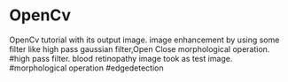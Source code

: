 # OpenCv
OpenCv tutorial with its output image.
image enhancement by  using some filter like high pass gaussian filter,Open Close morphological operation.   
#high pass filter.
blood retinopathy image took as test image.
#morphological operation
#edgedetection
